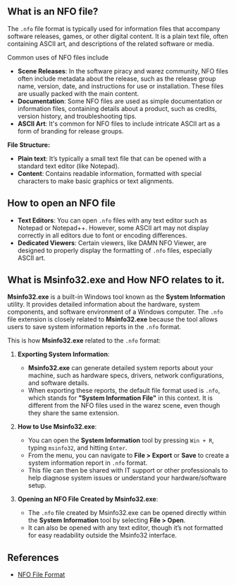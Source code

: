 ## What is an NFO file?

The `.nfo` file format is typically used for information files that accompany software releases, games, or other digital content. It is a plain text file, often containing ASCII art, and descriptions of the related software or media.

Common uses of NFO files include

-   **Scene Releases**: In the software piracy and warez community, NFO files often include metadata about the release, such as the release group name, version, date, and instructions for use or installation. These files are usually packed with the main content.
-   **Documentation**: Some NFO files are used as simple documentation or information files, containing details about a product, such as credits, version history, and troubleshooting tips.
-   **ASCII Art**: It's common for NFO files to include intricate ASCII art as a form of branding for release groups.

**File Structure:**

-   **Plain text**: It’s typically a small text file that can be opened with a standard text editor (like Notepad).
-   **Content**: Contains readable information, formatted with special characters to make basic graphics or text alignments.
  
## How to open an NFO file

-   **Text Editors**: You can open `.nfo` files with any text editor such as Notepad or Notepad++. However, some ASCII art may not display correctly in all editors due to font or encoding differences.
-   **Dedicated Viewers**: Certain viewers, like DAMN NFO Viewer, are designed to properly display the formatting of `.nfo` files, especially ASCII art.

## What is Msinfo32.exe and How NFO relates to it.

**Msinfo32.exe** is a built-in Windows tool known as the **System Information** utility. It provides detailed information about the hardware, system components, and software environment of a Windows computer. The `.nfo` file extension is closely related to **Msinfo32.exe** because the tool allows users to save system information reports in the `.nfo` format.

This is how **Msinfo32.exe** related to the `.nfo` format:

1.  **Exporting System Information**:
    
    -   **Msinfo32.exe** can generate detailed system reports about your machine, such as hardware specs, drivers, network configurations, and software details.
    -   When exporting these reports, the default file format used is `.nfo`, which stands for **"System Information File"** in this context. It is different from the NFO files used in the warez scene, even though they share the same extension.
2.  **How to Use Msinfo32.exe**:
    
    -   You can open the **System Information** tool by pressing `Win + R`, typing `msinfo32`, and hitting `Enter`.
    -   From the menu, you can navigate to **File > Export** or **Save** to create a system information report in `.nfo` format.
    -   This file can then be shared with IT support or other professionals to help diagnose system issues or understand your hardware/software setup.
3.  **Opening an NFO File Created by Msinfo32.exe**:
    
    -   The `.nfo` file created by Msinfo32.exe can be opened directly within the **System Information** tool by selecting **File > Open**.
    -   It can also be opened with any text editor, though it’s not formatted for easy readability outside the Msinfo32 interface.

## References
* [NFO File Format](https://en.wikipedia.org/wiki/.nfo)
